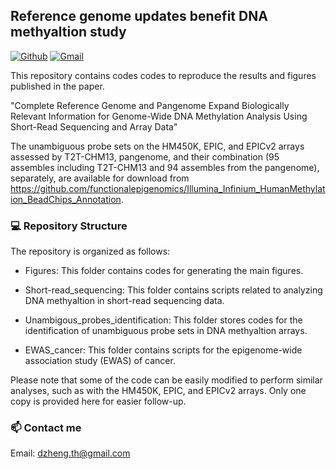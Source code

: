## Reference genome updates benefit DNA methyaltion study
[![Github](https://img.shields.io/badge/-Github-000?style=flat&logo=Github&logoColor=white)](https://github.com/functionalepigenomics)
[![Gmail](https://img.shields.io/badge/-Gmail-c14438?style=flat&logo=Gmail&logoColor=white)](mailto:dzheng.th@gmail.com)

This repository contains codes codes to reproduce the results and figures published in the paper.

"Complete Reference Genome and Pangenome Expand Biologically Relevant Information for Genome-Wide DNA Methylation Analysis Using Short-Read Sequencing and Array Data"

The unambiguous probe sets on the HM450K, EPIC, and EPICv2 arrays assessed by T2T-CHM13, pangenome, and their combination (95 assembles including T2T-CHM13 and 94 assembles from the pangenome), separately, are available for download from https://github.com/functionalepigenomics/Illumina_Infinium_HumanMethylation_BeadChips_Annotation.

### :computer: Repository Structure
The repository is organized as follows:

- Figures: This folder contains codes for generating the main figures.

- Short-read_sequencing: This folder contains scripts related to analyzing DNA methyaltion in short-read sequencing data.

- Unambigous_probes_identification: This folder stores codes for the identification of unambiguous probe sets in DNA methyaltion arrays.

- EWAS_cancer: This folder contains scripts for the epigenome-wide association study (EWAS) of cancer.

Please note that some of the code can be easily modified to perform similar analyses, such as with the HM450K, EPIC, and EPICv2 arrays. Only one copy is provided here for easier follow-up.

### 📫 Contact me
Email: dzheng.th@gmail.com
